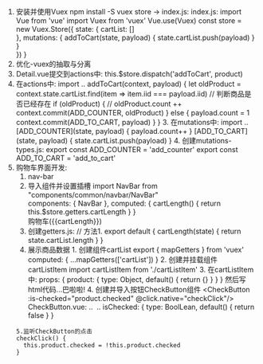 1. 安装并使用Vuex
  npm install -S vuex
  store -> index.js:
  index.js: import Vue from 'vue'
  import Vuex from 'vuex'
  Vue.use(Vuex)
  const store = new Vuex.Store({
  state: {
    cartList: []  
  },
  mutations: {
    addToCart(state, payload) {
    state.cartList.push(payload)
    }
  }  
})
}
2. 优化-vuex的抽取与分离
  1. Detail.vue提交到actions中: 
  this.$store.dispatch('addToCart', product)
  2. 在actions中: 
     import ..
     addToCart(context, payload) {
       let oldProduct = context.state.cartList.find(item => item.iid === payload.iid)
       // 判断商品是否已经存在
       if (oldProduct) {
       // oldProduct.count ++
         context.commit(ADD_COUNTER, oldProduct)
       }
       else {
         payload.count = 1
         context.commit(ADD_TO_CART, payload)
       }
     }
             3. 在mutations中: 
     import ..
     [ADD_COUNTER](state, payload) {
       payload.count++
     }
     [ADD_TO_CART](state, payload) {
       state.cartList.push(payload)
     }
     4. 创建mutations-types.js:
     export const ADD_COUNTER = 'add_counter'
     export const ADD_TO_CART = 'add_to_cart'  
3. 购物车界面开发: 
   1. nav-bar
     1. 导入组件并设置插槽
     import NavBar from "components/common/navbar/NavBar"     
     components: {
       NavBar
     },
     computed: {
       cartLength() {
         return this.$store.getters.cartLength
       }
     }
     <nav-bar><div slot="center">购物车({{cartLength}})</div></nav-bar>
     2. 创建getters.js:
     // 方法1. 
     export default {
       cartLength(state) {
         return state.cartList.length
       }
     }
     3. 展示商品数据
       1. 创建组件cartList
       export { mapGetters } from 'vuex'
       computed: {
         ...mapGetters(['cartList'])
       }
       2. 创建并挂载组件cartListItem
       import cartListItem from './cartListItem'
       <cart-list-item v-for="(item, index) in cartList" :product="item" :key="index"/>
       3. 在cartListItem中:
       props: {
         product: {
           type: Object,
           default() {
             return {}
           }
         }
       }
       然后写html代码...巴啦啦!
       4. 创建并导入按钮CheckButton组件
       <CheckButton :is-checked="product.checked" @click.native="checkClick"/>
       CheckButton.vue:
         ..
             <img src="~assets/img/cart/tick.svg" :class="{checked: isChecked}" alt="">
         ..
         isChecked: {
           type: BoolLean,
           default() {
           return false
           }
         }    
         <style scoped>
           ..
           .checked {
             border-radius: 50%;
             background-color: orangered;
             border-color: orange;
           }
         </style>
       5.监听CheckButton的点击
       checkClick() {
         this.product.checked = !this.product.checked
       }
       
       